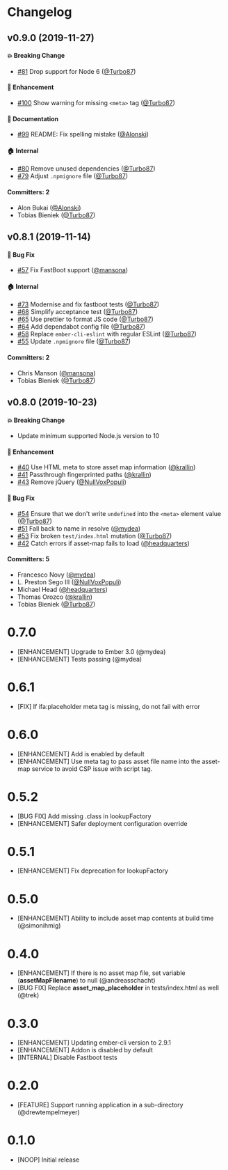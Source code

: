 # Changelog

## v0.9.0 (2019-11-27)

#### :boom: Breaking Change
* [#81](https://github.com/adopted-ember-addons/ember-cli-ifa/pull/81) Drop support for Node 6 ([@Turbo87](https://github.com/Turbo87))

#### :rocket: Enhancement
* [#100](https://github.com/adopted-ember-addons/ember-cli-ifa/pull/100) Show warning for missing `<meta>` tag ([@Turbo87](https://github.com/Turbo87))

#### :memo: Documentation
* [#99](https://github.com/adopted-ember-addons/ember-cli-ifa/pull/99) README: Fix spelling mistake ([@Alonski](https://github.com/Alonski))

#### :house: Internal
* [#80](https://github.com/adopted-ember-addons/ember-cli-ifa/pull/80) Remove unused dependencies ([@Turbo87](https://github.com/Turbo87))
* [#79](https://github.com/adopted-ember-addons/ember-cli-ifa/pull/79) Adjust `.npmignore` file ([@Turbo87](https://github.com/Turbo87))

#### Committers: 2
- Alon Bukai ([@Alonski](https://github.com/Alonski))
- Tobias Bieniek ([@Turbo87](https://github.com/Turbo87))


## v0.8.1 (2019-11-14)

#### :bug: Bug Fix
* [#57](https://github.com/RuslanZavacky/ember-cli-ifa/pull/57) Fix FastBoot support ([@mansona](https://github.com/mansona))

#### :house: Internal
* [#73](https://github.com/RuslanZavacky/ember-cli-ifa/pull/73) Modernise and fix fastboot tests ([@Turbo87](https://github.com/Turbo87))
* [#68](https://github.com/RuslanZavacky/ember-cli-ifa/pull/68) Simplify acceptance test ([@Turbo87](https://github.com/Turbo87))
* [#65](https://github.com/RuslanZavacky/ember-cli-ifa/pull/65) Use prettier to format JS code ([@Turbo87](https://github.com/Turbo87))
* [#64](https://github.com/RuslanZavacky/ember-cli-ifa/pull/64) Add dependabot config file ([@Turbo87](https://github.com/Turbo87))
* [#58](https://github.com/RuslanZavacky/ember-cli-ifa/pull/58) Replace `ember-cli-eslint` with regular ESLint ([@Turbo87](https://github.com/Turbo87))
* [#55](https://github.com/RuslanZavacky/ember-cli-ifa/pull/55) Update `.npmignore` file ([@Turbo87](https://github.com/Turbo87))

#### Committers: 2
- Chris Manson ([@mansona](https://github.com/mansona))
- Tobias Bieniek ([@Turbo87](https://github.com/Turbo87))


## v0.8.0 (2019-10-23)

#### :boom: Breaking Change
* Update minimum supported Node.js version to 10

#### :rocket: Enhancement
* [#40](https://github.com/RuslanZavacky/ember-cli-ifa/pull/40) Use HTML meta to store asset map information ([@krallin](https://github.com/krallin))
* [#41](https://github.com/RuslanZavacky/ember-cli-ifa/pull/41) Passthrough fingerprinted paths ([@krallin](https://github.com/krallin))
* [#43](https://github.com/RuslanZavacky/ember-cli-ifa/pull/43) Remove jQuery ([@NullVoxPopuli](https://github.com/NullVoxPopuli))

#### :bug: Bug Fix
* [#54](https://github.com/RuslanZavacky/ember-cli-ifa/pull/54) Ensure that we don't write `undefined` into the `<meta>` element value ([@Turbo87](https://github.com/Turbo87))
* [#51](https://github.com/RuslanZavacky/ember-cli-ifa/pull/51) Fall back to name in resolve ([@mydea](https://github.com/mydea))
* [#53](https://github.com/RuslanZavacky/ember-cli-ifa/pull/53) Fix broken `test/index.html` mutation ([@Turbo87](https://github.com/Turbo87))
* [#42](https://github.com/RuslanZavacky/ember-cli-ifa/pull/42) Catch errors if asset-map fails to load ([@headquarters](https://github.com/headquarters))

#### Committers: 5
- Francesco Novy ([@mydea](https://github.com/mydea))
- L. Preston Sego III ([@NullVoxPopuli](https://github.com/NullVoxPopuli))
- Michael Head ([@headquarters](https://github.com/headquarters))
- Thomas Orozco ([@krallin](https://github.com/krallin))
- Tobias Bieniek ([@Turbo87](https://github.com/Turbo87))


# 0.7.0 
- [ENHANCEMENT] Upgrade to Ember 3.0 (@mydea)
- [ENHANCEMENT] Tests passing (@mydea)

# 0.6.1 
- [FIX] If ifa:placeholder meta tag is missing, do not fail with error

# 0.6.0 
- [ENHANCEMENT] Add is enabled by default
- [ENHANCEMENT] Use meta tag to pass asset file name into the asset-map service to avoid CSP issue with script tag.

# 0.5.2 
- [BUG FIX] Add missing .class in lookupFactory
- [ENHANCEMENT] Safer deployment configuration override

# 0.5.1
- [ENHANCEMENT] Fix deprecation for lookupFactory

# 0.5.0
- [ENHANCEMENT] Ability to include asset map contents at build time (@simonihmig)

# 0.4.0
- [ENHANCEMENT] If there is no asset map file, set variable (__assetMapFilename__) to null (@andreasschacht)
- [BUG FIX] Replace __asset_map_placeholder__ in tests/index.html as well (@trek)

# 0.3.0
- [ENHANCEMENT] Updating ember-cli version to 2.9.1
- [ENHANCEMENT] Addon is disabled by default
- [INTERNAL] Disable Fastboot tests

# 0.2.0
- [FEATURE] Support running application in a sub-directory (@drewtempelmeyer)

# 0.1.0
- [NOOP] Initial release
